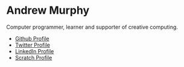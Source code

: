 <html>
<head>
	<!--<link rel="stylesheet" type="text/css" href="css/styles_dark.css">	-->
    <title>Andrew Murphy</title>
</head>
<body>
    <h1>Andrew Murphy</h1>
    <p>Computer programmer, learner and supporter of creative computing.</p>
    <ul>
        <li><a href="https://github.com/andymurphy/">Github Profile</a></li>
        <li><a href="https://twitter.com/amurphy964">Twitter Profile</a></li>
        <li><a href="https://www.linkedin.com/in/andrewpetermurphy">LinkedIn Profile</a></li>
        <li><a href="https://scratch.mit.edu/users/amurphy964/">Scratch Profile</a></li>
   </ul>
</body>
</html>